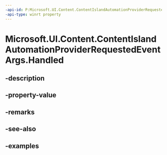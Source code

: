 ```yaml
---
-api-id: P:Microsoft.UI.Content.ContentIslandAutomationProviderRequestedEventArgs.Handled
-api-type: winrt property
---
```


# Microsoft.UI.Content.ContentIslandAutomationProviderRequestedEventArgs.Handled

<!--
public bool Handled { get; set; }
-->


## -description

## -property-value

## -remarks

## -see-also

## -examples


